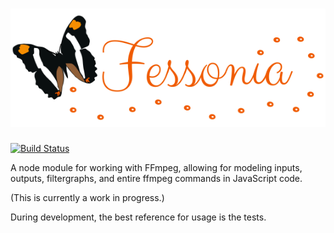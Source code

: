 # ![Fessonia](/docs/img/Fessonia_logo.png)

[![Build Status](https://travis-ci.com/tedconf/ffmpeg-filtergraph.svg?branch=master)](https://travis-ci.com/tedconf/ffmpeg-filtergraph)

A node module for working with FFmpeg, allowing for modeling inputs, outputs, filtergraphs, and entire ffmpeg commands in JavaScript code.

(This is currently a work in progress.)

During development, the best reference for usage is the tests.


